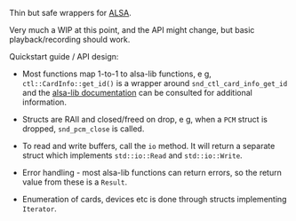 Thin but safe wrappers for [ALSA](http://http://alsa-project.org).

Very much a WIP at this point, and the API might change, but basic playback/recording should work.

Quickstart guide / API design:

 * Most functions map 1-to-1 to alsa-lib functions, e g, `ctl::CardInfo::get_id()` is a wrapper around
   `snd_ctl_card_info_get_id` and the [alsa-lib documentation](http://www.alsa-project.org/alsa-doc/alsa-lib/)
   can be consulted for additional information.

 * Structs are RAII and closed/freed on drop, e g, when a `PCM` struct is dropped, `snd_pcm_close` is called.

 * To read and write buffers, call the `io` method. It will return a separate struct which implements `std::io::Read`
   and `std::io::Write`.

 * Error handling - most alsa-lib functions can return errors, so the return value from these is a `Result`.

 * Enumeration of cards, devices etc is done through structs implementing `Iterator`.
